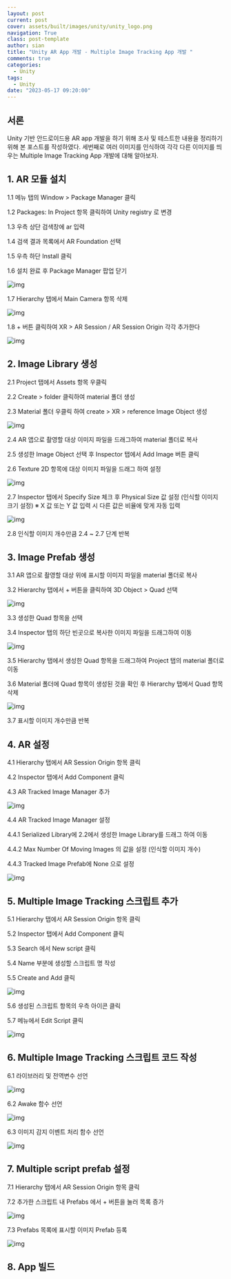 ```yaml
---
layout: post
current: post
cover: assets/built/images/unity/unity_logo.png
navigation: True
class: post-template
author: sian
title: "Unity AR App 개발 - Multiple Image Tracking App 개발 "
comments: true
categories:
  - Unity
tags:
  - Unity
date: "2023-05-17 09:20:00"
---
```


## 서론

Unity 기반 안드로이드용 AR app 개발을 하기 위해 조사 및 테스트한 내용을 정리하기 위해 본 포스트를 작성하였다.
세번째로 여러 이미지를 인식하여 각각 다른 이미지를 띄우는 Multiple Image Tracking App 개발에 대해 알아보자.



## 1.   AR 모듈 설치

1.1	메뉴 탭의 Window > Package Manager 클릭

1.2	Packages: In Project 항목 클릭하여 Unity registry 로 변경

1.3	우측 상단 검색창에 ar 입력

1.4	검색 결과 목록에서 AR Foundation 선택

1.5	우측 하단 Install 클릭

1.6	설치 완료 후 Package Manager 팝업 닫기

![img](\assets\built\images\unity\unity_2_1_1.png)

1.7	Hierarchy 탭에서 Main Camera 항목 삭제
 
![img](\assets\built\images\unity\unity_2_1_2.png)

1.8	+ 버튼 클릭하여 XR > AR Session / AR Session Origin 각각 추가한다

![img](\assets\built\images\unity\unity_2_1_3.png)



## 2.	Image Library 생성

2.1	Project 탭에서 Assets 항목 우클릭

2.2	Create > folder 클릭하여 material 폴더 생성

2.3	Material 폴더 우클릭 하여 create > XR > reference Image Object 생성
 
![img](\assets\built\images\unity\unity_2_2_1.png)

2.4	AR 앱으로 촬영할 대상 이미지 파일을 드래그하여 material 폴더로 복사

2.5	생성한 Image Object 선택 후 Inspector 탭에서 Add Image 버튼 클릭

2.6	Texture 2D 항목에 대상 이미지 파일을 드래그 하여 설정

![img](\assets\built\images\unity\unity_2_2_2.png)

2.7	Inspector 탭에서 Specify Size 체크 후 Physical Size 값 설정 (인식할 이미지 크기 설정)
※ X 값 또는 Y 값 입력 시 다른 값은 비율에 맞게 자동 입력

![img](\assets\built\images\unity\unity_2_2_3.png)


2.8	인식할 이미지 개수만큼 2.4 ~ 2.7 단계 반복



## 3.	Image Prefab 생성

3.1	AR 앱으로 촬영할 대상 위에 표시할 이미지 파일을 material 폴더로 복사

3.2	Hierarchy 탭에서 + 버튼을 클릭하여 3D Object > Quad 선택
 
![img](\assets\built\images\unity\unity_2_3_1.png)

3.3	생성한 Quad 항목을 선택

3.4	Inspector 탭의 하단 빈곳으로 복사한 이미지 파일을 드래그하여 이동

![img](\assets\built\images\unity\unity_2_3_2.png)

3.5	Hierarchy 탭에서 생성한 Quad 항목을 드래그하여 Project 탭의 material 폴더로 이동

3.6	Material 폴더에 Quad 항목이 생성된 것을 확인 후 Hierarchy 탭에서 Quad 항목 삭제

![img](\assets\built\images\unity\unity_2_3_3.png)


3.7	표시할 이미지 개수만큼 반복



## 4.	AR 설정
4.1	Hierarchy 탭에서 AR Session Origin 항목 클릭

4.2	Inspector 탭에서 Add Component 클릭

4.3	AR Tracked Image Manager 추가

![img](\assets\built\images\unity\unity_2_4_1.png)

4.4	AR Tracked Image Manager 설정

  4.4.1	Serialized Library에 2.2에서 생성한 Image Library를 드래그 하여 이동

  4.4.2	Max Number Of Moving Images 의 값을 설정 (인식할 이미지 개수)

  4.4.3	Tracked Image Prefab에 None 으로 설정

![img](\assets\built\images\unity\unity_3_4_2.png)



## 5.   Multiple Image Tracking 스크립트 추가
5.1	Hierarchy 탭에서 AR Session Origin 항목 클릭

5.2	Inspector 탭에서 Add Component 클릭

5.3	Search 에서 New script 클릭

5.4	Name 부분에 생성할 스크립트 명 작성

5.5	Create and Add 클릭

![img](\assets\built\images\unity\unity_3_5_1.png)

5.6	생성된 스크립트 항목의 우측 아이콘 클릭

5.7	메뉴에서 Edit Script 클릭

![img](\assets\built\images\unity\unity_3_5_2.png)



## 6.  Multiple Image Tracking 스크립트 코드 작성
6.1	라이브러리 및 전역변수 선언

![img](\assets\built\images\unity\unity_3_6_1.png)

6.2	Awake 함수 선언

![img](\assets\built\images\unity\unity_3_6_2.png)

6.3	이미지 감지 이벤트 처리 함수 선언

![img](\assets\built\images\unity\unity_3_6_3.png)



## 7.  Multiple script prefab 설정
7.1	Hierarchy 탭에서 AR Session Origin 항목 클릭

7.2	추가한 스크립트 내 Prefabs 에서 + 버튼을 눌러 목록 증가

![img](\assets\built\images\unity\unity_3_7_1.png)

7.3	Prefabs 목록에 표시할 이미지 Prefab 등록

![img](\assets\built\images\unity\unity_3_7_2.png)



## 8.  App 빌드

